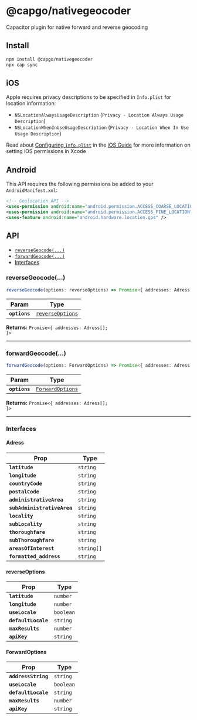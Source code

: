 # @capgo/nativegeocoder

Capacitor plugin for native forward and reverse geocoding

## Install

```bash
npm install @capgo/nativegeocoder
npx cap sync
```

## iOS

Apple requires privacy descriptions to be specified in `Info.plist` for location information:

- `NSLocationAlwaysUsageDescription` (`Privacy - Location Always Usage Description`)
- `NSLocationWhenInUseUsageDescription` (`Privacy - Location When In Use Usage Description`)

Read about [Configuring `Info.plist`](https://capacitorjs.com/docs/ios/configuration#configuring-infoplist) in the [iOS Guide](https://capacitorjs.com/docs/ios) for more information on setting iOS permissions in Xcode

## Android

This API requires the following permissions be added to your `AndroidManifest.xml`:

```xml
<!-- Geolocation API -->
<uses-permission android:name="android.permission.ACCESS_COARSE_LOCATION" />
<uses-permission android:name="android.permission.ACCESS_FINE_LOCATION" />
<uses-feature android:name="android.hardware.location.gps" />
```

## API

<docgen-index>

* [`reverseGeocode(...)`](#reversegeocode)
* [`forwardGeocode(...)`](#forwardgeocode)
* [Interfaces](#interfaces)

</docgen-index>

<docgen-api>
<!--Update the source file JSDoc comments and rerun docgen to update the docs below-->

### reverseGeocode(...)

```typescript
reverseGeocode(options: reverseOptions) => Promise<{ addresses: Adress[]; }>
```

| Param         | Type                                                      |
| ------------- | --------------------------------------------------------- |
| **`options`** | <code><a href="#reverseoptions">reverseOptions</a></code> |

**Returns:** <code>Promise&lt;{ addresses: Adress[]; }&gt;</code>

--------------------


### forwardGeocode(...)

```typescript
forwardGeocode(options: ForwardOptions) => Promise<{ addresses: Adress[]; }>
```

| Param         | Type                                                      |
| ------------- | --------------------------------------------------------- |
| **`options`** | <code><a href="#forwardoptions">ForwardOptions</a></code> |

**Returns:** <code>Promise&lt;{ addresses: Adress[]; }&gt;</code>

--------------------


### Interfaces


#### Adress

| Prop                        | Type                  |
| --------------------------- | --------------------- |
| **`latitude`**              | <code>string</code>   |
| **`longitude`**             | <code>string</code>   |
| **`countryCode`**           | <code>string</code>   |
| **`postalCode`**            | <code>string</code>   |
| **`administrativeArea`**    | <code>string</code>   |
| **`subAdministrativeArea`** | <code>string</code>   |
| **`locality`**              | <code>string</code>   |
| **`subLocality`**           | <code>string</code>   |
| **`thoroughfare`**          | <code>string</code>   |
| **`subThoroughfare`**       | <code>string</code>   |
| **`areasOfInterest`**       | <code>string[]</code> |
| **`formatted_address`**     | <code>string</code>   |


#### reverseOptions

| Prop                | Type                 |
| ------------------- | -------------------- |
| **`latitude`**      | <code>number</code>  |
| **`longitude`**     | <code>number</code>  |
| **`useLocale`**     | <code>boolean</code> |
| **`defaultLocale`** | <code>string</code>  |
| **`maxResults`**    | <code>number</code>  |
| **`apiKey`**        | <code>string</code>  |


#### ForwardOptions

| Prop                | Type                 |
| ------------------- | -------------------- |
| **`addressString`** | <code>string</code>  |
| **`useLocale`**     | <code>boolean</code> |
| **`defaultLocale`** | <code>string</code>  |
| **`maxResults`**    | <code>number</code>  |
| **`apiKey`**        | <code>string</code>  |

</docgen-api>
